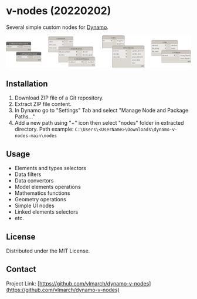 # v-nodes (20220202)

Several simple custom nodes for [Dynamo](https://dynamobim.org).

![title_img.png](img/title_img.png)

## Installation

1. Download ZIP file of a Git repository.
2. Extract ZIP file content.
3. In Dynamo go to "Settings" Tab and select "Manage Node and Package Paths..."
4. Add a new path using "+" icon then select "nodes" folder in extracted directory. Path example: `C:\Users\<UserName>\Downloads\dynamo-v-nodes-main\nodes`

## Usage

- Elements and types selectors
- Data filters
- Data convertors
- Model elements operations
- Mathematics functions
- Geometry operations
- Simple UI nodes
- Linked elements selectors
- etc.

## License

Distributed under the MIT License.

## Contact

Project Link: [https://github.com/vlmarch/dynamo-v-nodes](https://github.com/vlmarch/dynamo-v-nodes)